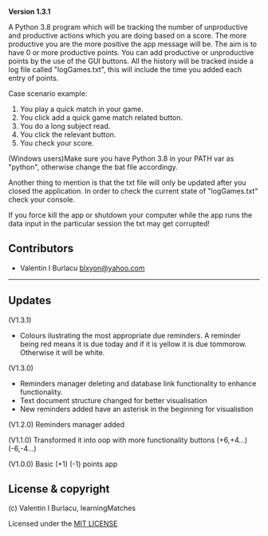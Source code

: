 **Version 1.3.1**

A Python 3.8 program which will be tracking the number of unproductive and productive actions which 
you are doing based on a score. The more productive you are the more positive the app message will be.
The aim is to have 0 or more productive points. You can add productive or unproductive points by the use of the
GUI buttons. All the history will be tracked inside a log file called "logGames.txt", this will include the
time you added each entry of points.

Case scenario example:
1. You play a quick match in your game.
1. You click add a quick game match related button.
1. You do a long subject read.
1. You click the relevant button.
1. You check your score.


(Windows users)Make sure you have Python 3.8 in your PATH var as "python", otherwise change the bat file accordingy.


Another thing to mention is that the txt file will only be updated after you closed the application. In
order to check the current state of "logGames.txt" check your console. 

If you force kill the app or shutdown your computer while the app runs the data input in the particular session the txt may get corrupted!

## Contributors

- Valentin I Burlacu <blxyon@yahoo.com>

---
## Updates

(V1.3.1)
- Colours ilustrating the most appropriate due reminders. 
A reminder being red means it is due today and if it is yellow it is due tommorow.
Otherwise it will be white.

(V1.3.0) 
- Reminders manager deleting and database link functionality to enhance functionality.
- Text document structure changed for better visualisation
- New reminders added have an asterisk in the beginning for visualistion

(V1.2.0) Reminders manager added

(V1.1.0) Transformed it into oop with more functionality buttons (+6,+4...) (-6,-4...)

(V1.0.0) Basic (+1) (-1) points app 

## License & copyright

(c) Valentin I Burlacu, learningMatches

Licensed under the [MIT LICENSE](LICENSE)